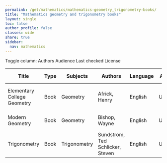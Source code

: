 ```yaml
---
permalink: /get/mathematics/mathematics-geometry_trigonometry-books/
title: "Mathematics geometry and trigonometry books"
layout: single
toc: false
author_profile: false
classes: wide
share: true
sidebar:
  nav: mathematics
---
```


<div class="table_cols_toggles">
Toggle column: <a class="toggle-vis btn btn--danger" data-column="3">Authors</a> <a class="toggle-vis btn btn--danger" data-column="5">Audience</a> <a class="toggle-vis btn btn--danger" data-column="8">Last checked</a> <a class="toggle-vis btn btn--danger" data-column="9">License</a>
</div>
<table class="display" style="width:100%">
<thead>
<tr>
    <th>Title</th>
    <th>Type</th>
    <th>Subjects</th>
    <th>Authors</th>
    <th>Language</th>
    <th>Audience</th>
    <th>Reviews</th>
    <th>URLs</th>
    <th>Last checked</th>
    <th>License</th>
</tr>
</thead>
<tbody>
<tr>
    <td>Elementary College Geometry</td>
    <td>Book</td>
    <td>Geometry</td>
    <td>Africk, Henry</td>
    <td>English</td>
    <td>Undergrad</td>
    <td></td>
    <td><a href="https://academicworks.cuny.edu/cgi/viewcontent.cgi?article=1051&context=ny_oers" target="_blank" class="btn btn--primary">PDF</a><br><a href="https://math.libretexts.org/Bookshelves/Geometry/Elementary_College_Geometry_(Africk)" target="_blank" class="btn btn--primary">HTML</a></td>
    <td>2023-11-25</td>
    <td>CC BY-NC-SA 4.0 DEED</td>
</tr>
<tr>
    <td>Modern Geometry</td>
    <td>Book</td>
    <td>Geometry</td>
    <td>Bishop, Wayne</td>
    <td>English</td>
    <td>Undergrad</td>
    <td></td>
    <td><a href="https://math.libretexts.org/Bookshelves/Geometry/Modern_Geometry_(Bishop)" target="_blank" class="btn btn--primary">HTML</a><br><a href="https://math.libretexts.org/Bookshelves/Geometry/Modern_Geometry_(Bishop)" target="_blank" class="btn btn--primary">HTML</a></td>
    <td>2023-11-25</td>
    <td>CC BY-NC 4.0 DEED</td>
</tr>
<tr>
    <td>Trigonometry</td>
    <td>Book</td>
    <td>Trigonometry</td>
    <td>Sundstrom, Ted<br>Schlicker, Steven</td>
    <td>English</td>
    <td>Undergrad</td>
    <td></td>
    <td><a href="https://scholarworks.gvsu.edu/cgi/viewcontent.cgi?article=1012&context=books" target="_blank" class="btn btn--primary">PDF</a><br><a href="https://scholarworks.gvsu.edu/books/12/" target="_blank" class="btn btn--info">Site</a></td>
    <td>2023-11-25</td>
    <td>CC BY-NC-SA 3.0 DEED</td>
</tr>
<tfoot>
<tr>
    <td></td>
    <td></td>
    <td></td>
    <td></td>
    <td></td>
    <td></td>
    <td></td>
    <td></td>
    <td></td>
    <td></td>
</tr>
</tfoot>
